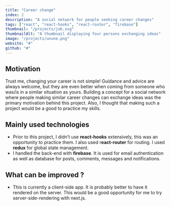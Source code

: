 ```yaml
---
title: "Career change"
index: 2
description: "A social network for people seeking career changes"
tags: ["react", "react-hooks", "react-router", "firebase"]
thumbnail: "/projects/job.svg"
thumbnailAlt: "A thumbnail displaying four persons exchanging ideas"
image: "/projects/unune.png"
website: "#"
github: "#"
---
```


## Motivation

Trust me, changing your career is not simple! Guidance and advice are always welcome, but they are even better when coming from someone who was/is in a similar situation as yours. Building a concept for a social network where people making similar career changes can exchange ideas was the primary motivation behind this project. Also, I thought that making such a project would be a good to practice my skills.

## Mainly used technologies

- Prior to this project, I didn’t use **react-hooks** extensively, this was an opportunity to practice them. I also used r**eact-router** for routing. I used **redux** for global state management.
- I handled the back-end with **firebase**. It is used for email authentication as well as database for posts, comments, messages and notifications.

## What can be improved ?

- This is currently a client-side app. It is probably better to have it rendered on the server. This would be a good opportunity for me to try server-side-rendering with next.js.
